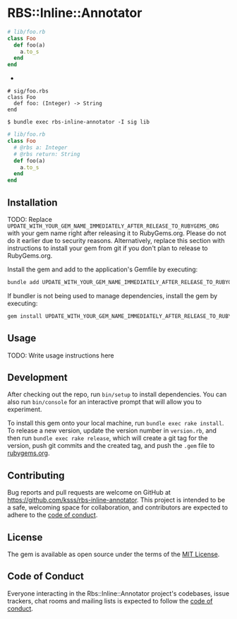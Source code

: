 # RBS::Inline::Annotator

```rb
# lib/foo.rb
class Foo
  def foo(a)
    a.to_s
  end
end
```

+

```rbs
# sig/foo.rbs
class Foo
  def foo: (Integer) -> String
end
```

`$ bundle exec rbs-inline-annotator -I sig lib`

```rb
# lib/foo.rb
class Foo
  # @rbs a: Integer
  # @rbs return: String
  def foo(a)
    a.to_s
  end
end
```

## Installation

TODO: Replace `UPDATE_WITH_YOUR_GEM_NAME_IMMEDIATELY_AFTER_RELEASE_TO_RUBYGEMS_ORG` with your gem name right after releasing it to RubyGems.org. Please do not do it earlier due to security reasons. Alternatively, replace this section with instructions to install your gem from git if you don't plan to release to RubyGems.org.

Install the gem and add to the application's Gemfile by executing:

```bash
bundle add UPDATE_WITH_YOUR_GEM_NAME_IMMEDIATELY_AFTER_RELEASE_TO_RUBYGEMS_ORG
```

If bundler is not being used to manage dependencies, install the gem by executing:

```bash
gem install UPDATE_WITH_YOUR_GEM_NAME_IMMEDIATELY_AFTER_RELEASE_TO_RUBYGEMS_ORG
```

## Usage

TODO: Write usage instructions here

## Development

After checking out the repo, run `bin/setup` to install dependencies. You can also run `bin/console` for an interactive prompt that will allow you to experiment.

To install this gem onto your local machine, run `bundle exec rake install`. To release a new version, update the version number in `version.rb`, and then run `bundle exec rake release`, which will create a git tag for the version, push git commits and the created tag, and push the `.gem` file to [rubygems.org](https://rubygems.org).

## Contributing

Bug reports and pull requests are welcome on GitHub at https://github.com/ksss/rbs-inline-annotator. This project is intended to be a safe, welcoming space for collaboration, and contributors are expected to adhere to the [code of conduct](https://github.com/ksss/rbs-inline-annotator/blob/main/CODE_OF_CONDUCT.md).

## License

The gem is available as open source under the terms of the [MIT License](https://opensource.org/licenses/MIT).

## Code of Conduct

Everyone interacting in the Rbs::Inline::Annotator project's codebases, issue trackers, chat rooms and mailing lists is expected to follow the [code of conduct](https://github.com/ksss/rbs-inline-annotator/blob/main/CODE_OF_CONDUCT.md).
